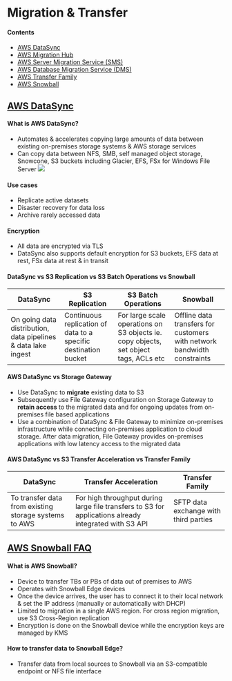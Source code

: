 # Migration & Transfer
#### Contents
- [AWS DataSync](https://github.com/alxojy/AWS-SAA-C02/tree/main/migration-transfer#aws-datasync)
- [AWS Migration Hub]()
- [AWS Server Migration Service (SMS)]()
- [AWS Database Migration Service (DMS)]()
- [AWS Transfer Family]()
- [AWS Snowball](https://github.com/alxojy/AWS-SAA-C02/blob/main/migration-transfer/README.md#aws-snowball-faq)

## [AWS DataSync](https://aws.amazon.com/datasync/faqs/)
#### What is AWS DataSync?
- Automates & accelerates copying large amounts of data between existing on-premises storage systems & AWS storage services
- Can copy data between NFS, SMB, self managed object storage, Snowcone, S3 buckets including Glacier, EFS, FSx for Windows File Server
![](https://d1.awsstatic.com/aws-datasync-how-it-works-diagram-transfer-data-from-on-premises-to-AWS.348efd1b0f93399ea4edc7b6fd02a86d115b70e4.png)

#### Use cases
- Replicate active datasets
- Disaster recovery for data loss
- Archive rarely accessed data

#### Encryption
- All data are encrypted via TLS
- DataSync also supports default encryption for S3 buckets, EFS data at rest, FSx data at rest & in transit

#### DataSync vs S3 Replication vs S3 Batch Operations vs Snowball
DataSync | S3 Replication | S3 Batch Operations | Snowball
----|----|----|----
On going data distribution, data pipelines & data lake ingest | Continuous replication of data to a specific destination bucket | For large scale operations on S3 objects ie. copy objects, set object tags, ACLs etc | Offline data transfers for customers with network bandwidth constraints 

#### AWS DataSync vs Storage Gateway 
- Use DataSync to **migrate** existing data to S3
- Subsequently use File Gateway configuration on Storage Gateway to **retain access** to the migrated data and for ongoing updates from on-premises file based applications
- Use a combination of DataSync & File Gateway to minimize on-premises infrastructure while connecting on-premises application to cloud storage. After data migration, File Gateway provides on-premises applications with low latency access to the migrated data

#### AWS DataSync vs S3 Transfer Acceleration vs Transfer Family
DataSync | Transfer Acceleration | Transfer Family
----|----|----
To transfer data from existing storage systems to AWS | For high throughput during large file transfers to S3 for applications already integrated with S3 API | SFTP data exchange with third parties

## [AWS Snowball FAQ](https://aws.amazon.com/snowball/faqs/)
#### What is AWS Snowball?
- Device to transfer TBs or PBs of data out of premises to AWS
- Operates with Snowball Edge devices
- Once the device arrives, the user has to connect it to their local network & set the IP address (manually or automatically with DHCP)
- Limited to migration in a single AWS region. For cross region migration, use S3 Cross-Region replication
- Encryption is done on the Snowball device while the encryption keys are managed by KMS

#### How to transfer data to Snowball Edge?
- Transfer data from local sources to Snowball via an S3-compatible endpoint or NFS file interface
